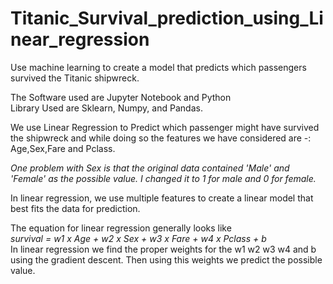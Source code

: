 # Titanic_Survival_prediction_using_Linear_regression
 Use machine learning to create a model that predicts which passengers survived the Titanic shipwreck.

The Software used are Jupyter Notebook and Python<br>
Library Used are Sklearn, Numpy, and Pandas.

We use Linear Regression to Predict which passenger might have survived the shipwreck and while doing so the 
features we have considered are -: Age,Sex,Fare and Pclass.

*One problem with Sex is that the original data contained 'Male' and 'Female' as the  possible value. I changed 
it to 1 for male and 0 for female.*

In linear regression, we use multiple features to create a linear model that best fits the data for prediction.

The equation for linear regression generally looks like <br>
  *survival = w1 x Age + w2 x Sex + w3 x Fare + w4 x Pclass + b* <br>
In linear regression we find the proper weights for the w1 w2 w3 w4 and b using the gradient descent.
Then using this weights we predict the possible value.



